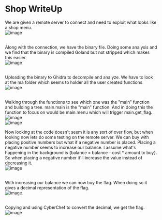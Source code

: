 # Shop WriteUp

We are given a remote server to connect and need to exploit what looks like a shop menu.</br>
![image](https://github.com/ShadowBringer007/CTF_Repository/assets/47370367/b66d1148-8277-4dc8-9306-9bb73bad1404)</br>
</br>

Along with the connection, we have the binary file. Doing some analysis and we find that the binary is compiled Goland but not stripped which makes this easier.</br>
![image](https://github.com/ShadowBringer007/CTF_Repository/assets/47370367/ab1ba360-758a-4be1-8c2b-3d7959cb59b4)</br>
</br>

Uploading the binary to Ghidra to decompile and analyze. We have to look at the ma folder which seems to holder all the user created functions.</br>
![image](https://github.com/ShadowBringer007/CTF_Repository/assets/47370367/960e49fc-b129-4a36-b0b0-3c2075b3bc1b)</br>
</br>

Walking through the functions to see which one was the "main" function and building a tree. main.main is the "main" function. And in doing this the function to focus on would be main.menu which will trigger main.get_flag.</br>
![image](https://github.com/ShadowBringer007/CTF_Repository/assets/47370367/0fa9acd3-681f-4309-863d-391d3e02a547)</br>
![image](https://github.com/ShadowBringer007/CTF_Repository/assets/47370367/7f71b19c-a814-4649-84fc-8aacebf4712d)
</br>

Now looking at the code doesn't seem it is any sort of over flow, but when looking now lets do some testing on the remote server. We can buy with placing positive numbers but what if a negative number is placed. Placing a negative number seems to increase our balance. I assume what's happening in the background is {balance = balance - cost * amount to buy}. So when placing a negative number it'll increase the value instead of decreasing it.</br>
![image](https://github.com/ShadowBringer007/CTF_Repository/assets/47370367/253110c9-9e49-4cde-99bb-b4c45fbb7daa)</br>
</br>

With increasing our balance we can now buy the flag. When doing so it gives a decimal representation of the flag.</br>
![image](https://github.com/ShadowBringer007/CTF_Repository/assets/47370367/a1bd3d68-945e-462d-9830-fced88bb4555)</br>
</br>

Copying and using CyberChef to convert the decimal, we get the flag.</br>
![image](https://github.com/ShadowBringer007/CTF_Repository/assets/47370367/a7dc07fe-4544-49bc-a48c-98b3b7f773ec)</br>
